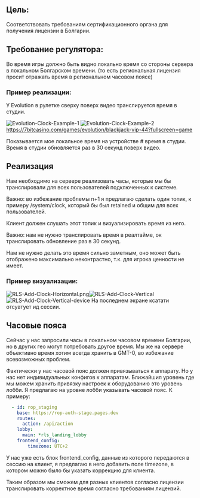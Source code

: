 ## Цель: 
Соответствовать требованиям сертификационного органа для получения лицензии в Болгарии.
## Требование регулятора:
Во время игры должно быть видно локально время со стороны сервера в локальном Болгарском времени. (то есть региональная лицензия просит отражать время в региональном часовом поясе)

### Пример реализации:
У Evolution в рулетке сверху поверх видео транслируется время в студии.

![Evolution-Clock-Example-1](./attachments/Evolution-Clock-Example-1.png)
![Evolution-Clock-Example-2](./attachments/Evolution-Clock-Example-2.png)
https://7bitcasino.com/games/evolution/blackjack-vip-44?fullscreen=game

Показывается мое локальное время на устройстве # время в студии. Время в студии обновляется раз в 30 секунд поверх видео.
## Реализация
Нам необходимо на сервере реализовать часы, которые мы бы транслировали для всех пользователей подключенных к системе.

Важно: во избежание проблемы n+1 я предлагаю сделать один топик, к примеру /system/clock, который бы был retained и общим для всех пользователей.

Клиент должен слушать этот топик и визуализировать время из него.

Важно: нам не нужно транслировать время в реалтайме, ок транслировать обновление раз в 30 секунд.

Нам не нужно делать это время сильно заметным, оно может быть отображено максимально неконтрастно, т.к. для игрока ценности не имеет.
### Пример визуализации:
![RLS-Add-Clock-Horizontal.png](./attachments/RLS-Add-Clock-Horizontal.png)![RLS-Add-Clock-Vertical](./attachments/RLS-Add-Clock-Vertical.png)
![RLS-Add-Clock-Vertical-device](./attachments/RLS-Add-Clock-Vertical-device.png)
На последнем экране ксатати отсувтует ид сессии.
## Часовые пояса
Сейчас у нас запросили часы в локальном часовом времени Болгарии, но в других гео могут потребовать другое время. Мы же на сервере объективно время хотим всегда хранить в GMT-0, во избежание всевозможных проблем.

Фактически у нас часовой пояс должен привязываться к аппарату. Но у нас нет индивидуальных конфигов к аппаратам. Ближайшил уровень где мы можем хранить привязку настроек к оборудованию это уровень лобби. Я предлагаю на уровне лобби указывать часовой пояс. К примеру:
```yaml
  - id: rop_staging
    base: https://rop-auth-stage.pages.dev
    routes:
      action: /api/action
    lobby:
      main: *rls_landing_lobby
 	frontend_config:
		timezone: UTC+2
```
У нас уже есть блок frontend_config, данные из которого передаются в сессию на клиент, я предлагаю в него добавить поле timezone, в котором можно было бы указать коррекцию для клиента.

Таким образом мы сможем для разных клиентов согласно лицензии транслировать корректное время согласно требованиям лицензий.